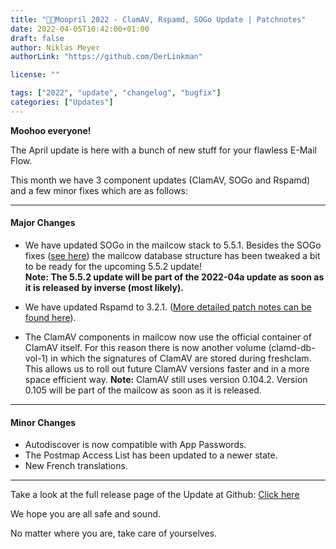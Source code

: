 ```yaml
---
title: "🐄🐰Moopril 2022 - ClamAV, Rspamd, SOGo Update | Patchnotes"
date: 2022-04-05T10:42:00+01:00
draft: false
author: Niklas Meyer
authorLink: "https://github.com/DerLinkman"

license: ""

tags: ["2022", "update", "changelog", "bugfix"]
categories: ["Updates"]
---
```


**Moohoo everyone!**

The April update is here with a bunch of new stuff for your flawless E-Mail Flow.

This month we have 3 component updates (ClamAV, SOGo and Rspamd) and a few minor fixes which are as follows:

---

#### Major Changes
- We have updated SOGo in the mailcow stack to 5.5.1. Besides the SOGo fixes ([see here](https://github.com/inverse-inc/sogo/releases/tag/SOGo-5.5.1 "see here")) the mailcow database structure has been tweaked a bit to be ready for the upcoming 5.5.2 update! <br>**Note: The 5.5.2 update will be part of the 2022-04a update as soon as it is released by inverse (most likely).**

- We have updated Rspamd to 3.2.1. ([More detailed patch notes can be found here](https://rspamd.net/announce/2022/03/26/rspamd-3.2.html "More detailed patch notes can be found here")).

- The ClamAV components in mailcow now use the official container of ClamAV itself. For this reason there is now another volume (clamd-db-vol-1) in which the signatures of ClamAV are stored during freshclam. This allows us to roll out future ClamAV versions faster and in a more space efficient way. **Note:** ClamAV still uses version 0.104.2. Version 0.105 will be part of the mailcow as soon as it is released.

---
#### Minor Changes
- Autodiscover is now compatible with App Passwords.
- The Postmap Access List has been updated to a newer state.
- New French translations.

---

Take a look at the full release page of the Update at Github: [Click here](https://github.com/mailcow/mailcow-dockerized/releases/tag/2022-04 "Click here")


We hope you are all safe and sound.

No matter where you are, take care of yourselves. 

